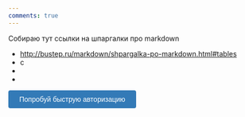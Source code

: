```yaml
---
comments: true
---
```


Собираю тут ссылки на шпаргалки про markdown

* <http://bustep.ru/markdown/shpargalka-po-markdown.html#tables>
* c
* 
* 

<a href="#" style="font-size: 1em; padding: 0.5em 1.5em; white-space: normal; color: #fff; background-color: #337ab7; border-color: #2e6da4; font-family: sans-serif; display: inline-block; margin-bottom: 0; font-weight: 400; line-height: 1.42857143; text-align: center; vertical-align: middle; touch-action: manipulation; cursor: pointer; user-select: none; background-image: none; border: 1px solid transparent; border-radius: 4px; text-decoration: none; box-sizing: border-box;">Попробуй быструю авторизацию</a>
